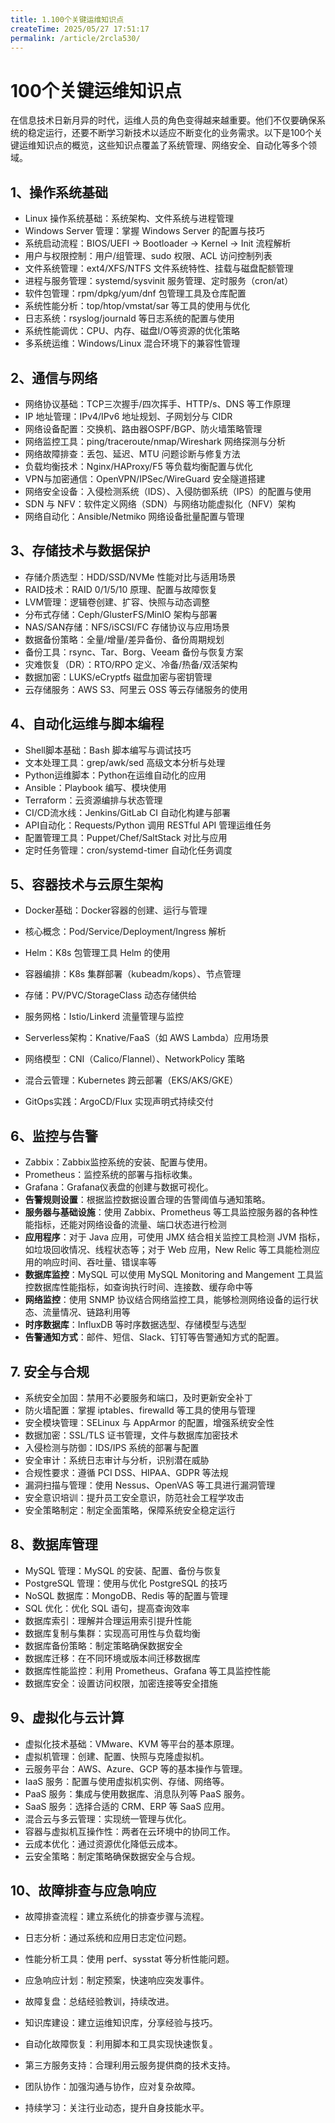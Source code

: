 ```yaml
---
title: 1.100个关键运维知识点
createTime: 2025/05/27 17:51:17
permalink: /article/2rcla530/
---
```

# 100个关键运维知识点

在信息技术日新月异的时代，运维人员的角色变得越来越重要。他们不仅要确保系统的稳定运行，还要不断学习新技术以适应不断变化的业务需求。以下是100个关键运维知识点的概览，这些知识点覆盖了系统管理、网络安全、自动化等多个领域。

## 1、操作系统基础

- Linux 操作系统基础：系统架构、文件系统与进程管理
- Windows Server 管理：掌握 Windows Server 的配置与技巧
- 系统启动流程：BIOS/UEFI → Bootloader → Kernel → Init 流程解析
- 用户与权限控制：用户/组管理、sudo 权限、ACL 访问控制列表
- 文件系统管理：ext4/XFS/NTFS 文件系统特性、挂载与磁盘配额管理
- 进程与服务管理：systemd/sysvinit 服务管理、定时服务（cron/at）
- 软件包管理：rpm/dpkg/yum/dnf 包管理工具及仓库配置
- 系统性能分析：top/htop/vmstat/sar 等工具的使用与优化
- 日志系统：rsyslog/journald 等日志系统的配置与使用
- 系统性能调优：CPU、内存、磁盘I/O等资源的优化策略
- 多系统运维：Windows/Linux 混合环境下的兼容性管理

## 2、通信与网络

- 网络协议基础：TCP三次握手/四次挥手、HTTP/s、DNS 等工作原理
- IP 地址管理：IPv4/IPv6 地址规划、子网划分与 CIDR
- 网络设备配置：交换机、路由器OSPF/BGP、防火墙策略管理
- 网络监控工具：ping/traceroute/nmap/Wireshark 网络探测与分析
- 网络故障排查：丢包、延迟、MTU 问题诊断与修复方法
- 负载均衡技术：Nginx/HAProxy/F5 等负载均衡配置与优化
- VPN与加密通信：OpenVPN/IPSec/WireGuard 安全隧道搭建
- 网络安全设备：入侵检测系统（IDS）、入侵防御系统（IPS）的配置与使用
- SDN 与 NFV：软件定义网络（SDN）与网络功能虚拟化（NFV）架构
- 网络自动化：Ansible/Netmiko 网络设备批量配置与管理

## 3、存储技术与数据保护

- 存储介质选型：HDD/SSD/NVMe 性能对比与适用场景
- RAID技术：RAID 0/1/5/10 原理、配置与故障恢复
- LVM管理：逻辑卷创建、扩容、快照与动态调整
- 分布式存储：Ceph/GlusterFS/MinIO 架构与部署
- NAS/SAN存储：NFS/iSCSI/FC 存储协议与应用场景
- 数据备份策略：全量/增量/差异备份、备份周期规划
- 备份工具：rsync、Tar、Borg、Veeam 备份与恢复方案
- 灾难恢复（DR）：RTO/RPO 定义、冷备/热备/双活架构
- 数据加密：LUKS/eCryptfs 磁盘加密与密钥管理
- 云存储服务：AWS S3、阿里云 OSS 等云存储服务的使用

## 4、自动化运维与脚本编程

- Shell脚本基础：Bash 脚本编写与调试技巧
- 文本处理工具：grep/awk/sed 高级文本分析与处理
- Python运维脚本：Python在运维自动化的应用
- Ansible：Playbook 编写、模块使用
- Terraform：云资源编排与状态管理
- CI/CD流水线：Jenkins/GitLab CI 自动化构建与部署
- API自动化：Requests/Python 调用 RESTful API 管理运维任务
- 配置管理工具：Puppet/Chef/SaltStack 对比与应用
- 定时任务管理：cron/systemd-timer 自动化任务调度

## 5、容器技术与云原生架构

- Docker基础：Docker容器的创建、运行与管理
- 核心概念：Pod/Service/Deployment/Ingress 解析
- Helm：K8s 包管理工具 Helm 的使用
- 容器编排：K8s 集群部署（kubeadm/kops）、节点管理
- 存储：PV/PVC/StorageClass 动态存储供给
- 服务网格：Istio/Linkerd 流量管理与监控
- Serverless架构：Knative/FaaS（如 AWS Lambda）应用场景

- 网络模型：CNI（Calico/Flannel）、NetworkPolicy 策略
- 混合云管理：Kubernetes 跨云部署（EKS/AKS/GKE）
- GitOps实践：ArgoCD/Flux 实现声明式持续交付

## 6、监控与告警

- Zabbix：Zabbix监控系统的安装、配置与使用。
- Prometheus：监控系统的部署与指标收集。
- Grafana：Grafana仪表盘的创建与数据可视化。
- **告警规则设置**：根据监控数据设置合理的告警阈值与通知策略。
- **服务器与基础设施**：使用 Zabbix、Prometheus 等工具监控服务器的各种性能指标，还能对网络设备的流量、端口状态进行检测
- **应用程序**：对于 Java 应用，可使用 JMX 结合相关监控工具检测 JVM 指标，如垃圾回收情况、线程状态等；对于 Web 应用，New Relic 等工具能检测应用的响应时间、吞吐量、错误率等
- **数据库监控**：MySQL 可以使用 MySQL Monitoring and Mangement 工具监控数据库性能指标，如查询执行时间、连接数、缓存命中等
- **网络监控**：使用 SNMP 协议结合网络监控工具，能够检测网络设备的运行状态、流量情况、链路利用等
- **时序数据库**：InfluxDB 等时序数据选型、存储模型与选型
- **告警通知方式**：邮件、短信、Slack、钉钉等告警通知方式的配置。

## 7. 安全与合规

- 系统安全加固：禁用不必要服务和端口，及时更新安全补丁
- 防火墙配置：掌握 iptables、firewalld 等工具的使用与管理
- 安全模块管理：SELinux 与 AppArmor 的配置，增强系统安全性
- 数据加密：SSL/TLS 证书管理，文件与数据库加密技术
- 入侵检测与防御：IDS/IPS 系统的部署与配置
- 安全审计：系统日志审计与分析，识别潜在威胁
- 合规性要求：遵循 PCI DSS、HIPAA、GDPR 等法规
- 漏洞扫描与管理：使用 Nessus、OpenVAS 等工具进行漏洞管理
- 安全意识培训：提升员工安全意识，防范社会工程学攻击
- 安全策略制定：制定全面策略，保障系统安全稳定运行

## 8、数据库管理

- MySQL 管理：MySQL 的安装、配置、备份与恢复
- PostgreSQL 管理：使用与优化 PostgreSQL 的技巧
- NoSQL 数据库：MongoDB、Redis 等的配置与管理
- SQL 优化：优化 SQL 语句，提高查询效率
- 数据库索引：理解并合理运用索引提升性能
- 数据库复制与集群：实现高可用性与负载均衡
- 数据库备份策略：制定策略确保数据安全
- 数据库迁移：在不同环境或版本间迁移数据库
- 数据库性能监控：利用 Prometheus、Grafana 等工具监控性能
- 数据库安全：设置访问权限，加密连接等安全措施

## 9、虚拟化与云计算

- 虚拟化技术基础：VMware、KVM 等平台的基本原理。
- 虚拟机管理：创建、配置、快照与克隆虚拟机。
- 云服务平台：AWS、Azure、GCP 等的基本操作与管理。
- IaaS 服务：配置与使用虚拟机实例、存储、网络等。
- PaaS 服务：集成与使用数据库、消息队列等 PaaS 服务。
- SaaS 服务：选择合适的 CRM、ERP 等 SaaS 应用。
- 混合云与多云管理：实现统一管理与优化。
- 容器与虚拟机互操作性：两者在云环境中的协同工作。
- 云成本优化：通过资源优化降低云成本。
- 云安全策略：制定策略确保数据安全与合规。

## 10、故障排查与应急响应

- 故障排查流程：建立系统化的排查步骤与流程。

- 日志分析：通过系统和应用日志定位问题。

- 性能分析工具：使用 perf、sysstat 等分析性能问题。

- 应急响应计划：制定预案，快速响应突发事件。

- 故障复盘：总结经验教训，持续改进。

- 知识库建设：建立运维知识库，分享经验与技巧。

- 自动化故障恢复：利用脚本和工具实现快速恢复。

- 第三方服务支持：合理利用云服务提供商的技术支持。

- 团队协作：加强沟通与协作，应对复杂故障。

- 持续学习：关注行业动态，提升自身技能水平。